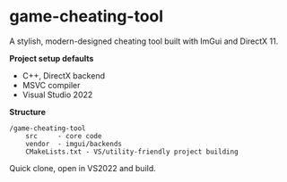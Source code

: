 # game-cheating-tool

A stylish, modern-designed cheating tool built with ImGui and DirectX 11.

**Project setup defaults**
- C++, DirectX backend
- MSVC compiler
- Visual Studio 2022

**Structure**
```
/game-cheating-tool
    src     - core code
    vendor  - imgui/backends
    CMakeLists.txt - VS/utility-friendly project building
```

Quick clone, open in VS2022 and build.

